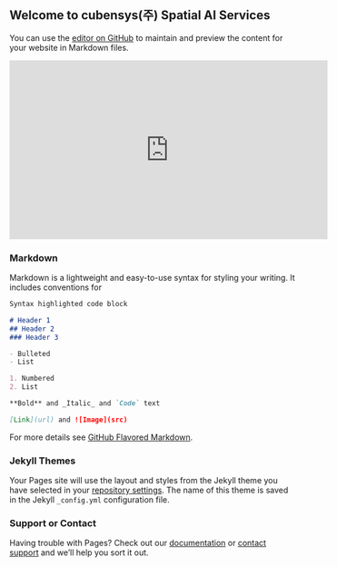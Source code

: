 ## Welcome to cubensys(주) Spatial AI Services

You can use the [editor on GitHub](https://github.com/cubensys/cubensys.github.io/edit/master/index.md) to maintain and preview the content for your website in Markdown files.

<iframe width="560" height="315" src="https://www.youtube.com/embed/jWKWX4RQ02Q" frameborder="0" allow="autoplay; encrypted-media" allowfullscreen></iframe>

### Markdown

Markdown is a lightweight and easy-to-use syntax for styling your writing. It includes conventions for

```markdown
Syntax highlighted code block

# Header 1
## Header 2
### Header 3

- Bulleted
- List

1. Numbered
2. List

**Bold** and _Italic_ and `Code` text

[Link](url) and ![Image](src)
```

For more details see [GitHub Flavored Markdown](https://guides.github.com/features/mastering-markdown/).

### Jekyll Themes

Your Pages site will use the layout and styles from the Jekyll theme you have selected in your [repository settings](https://github.com/cubensys/cubensys.github.io/settings). The name of this theme is saved in the Jekyll `_config.yml` configuration file.

### Support or Contact

Having trouble with Pages? Check out our [documentation](https://help.github.com/categories/github-pages-basics/) or [contact support](https://github.com/contact) and we’ll help you sort it out.
